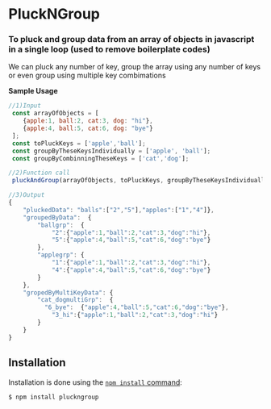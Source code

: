 # PluckNGroup

### To pluck and group data from an array of objects in javascript in a single loop (used to remove boilerplate codes)
  We can pluck any number of key, group the array using any number of keys or even group using multiple key combimations

**Sample Usage**
```js
//1)Input
 const arrayOfObjects = [
    {apple:1, ball:2, cat:3, dog: "hi"},
    {apple:4, ball:5, cat:6, dog: "bye"}
 ];
 const toPluckKeys = ['apple','ball'];
 const groupByTheseKeysIndividually = ['apple', 'ball'];
 const groupByCombinningTheseKeys = ['cat','dog'];

//2)Function call
 pluckAndGroup(arrayOfObjects, toPluckKeys, groupByTheseKeysIndividually, groupByCombinningTheseKeys)));

//3)Output
{
    "pluckedData": "balls":["2","5"],"apples":["1","4"]},
    "groupedByData":  {
        "ballgrp":  {
            "2":{"apple":1,"ball":2,"cat":3,"dog":"hi"},
            "5":{"apple":4,"ball":5,"cat":6,"dog":"bye"}
        },
        "applegrp": {
            "1":{"apple":1,"ball":2,"cat":3,"dog":"hi"},
            "4":{"apple":4,"ball":5,"cat":6,"dog":"bye"}
        }
    },
    "gropedByMultiKeyData": {
        "cat_dogmultiGrp":  {
          "6_bye":  {"apple":4,"ball":5,"cat":6,"dog":"bye"},
            "3_hi":{"apple":1,"ball":2,"cat":3,"dog":"hi"}
        }
    }
}
```

## Installation
Installation is done using the
[`npm install` command](https://docs.npmjs.com/getting-started/installing-npm-packages-locally):

```bash
$ npm install pluckngroup
```
